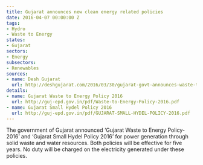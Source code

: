 ```yaml
---
title: Gujarat announces new clean energy related policies
date: 2016-04-07 00:00:00 Z
tags:
- Hydro
- Waste to Energy
states:
- Gujarat
sectors:
- Energy
subsectors:
- Renewables
sources:
- name: Desh Gujarat
  url: http://deshgujarat.com/2016/03/30/gujarat-govt-announces-waste-to-power-and-small-hydel-policy-2016/
details:
- name: Gujarat Waste to Energy Policy 2016
  url: http://guj-epd.gov.in/pdf/Waste-to-Energy-Policy-2016.pdf
- name: Gujarat Small Hydel Policy 2016
  url: http://guj-epd.gov.in/pdf/GUJARAT-SMALL-HYDEL-POLICY-2016.pdf
---
```


The government of Gujarat announced ‘Gujarat Waste to Energy Policy-2016’ and ‘Gujarat Small Hydel Policy 2016’ for power generation through solid waste and water resources. Both policies will be effective for five years. No duty will be charged on the electricity generated under these policies.
